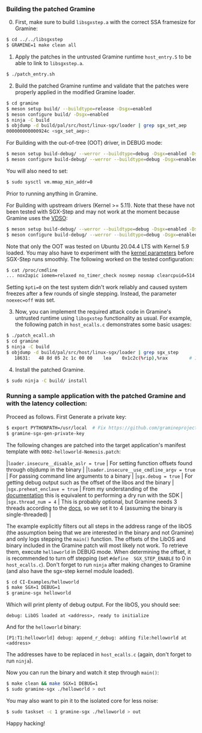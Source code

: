 ### Building the patched Gramine

0. First, make sure to build `libsgxstep.a` with the correct SSA framesize for Gramine:

```bash
$ cd ../../libsgxstep
$ GRAMINE=1 make clean all
```

1. Apply the patches in the untrusted Gramine runtime `host_entry.S` to be able to link to `libsgxstep.a`.

```bash
$ ./patch_entry.sh
```

2. Build the patched Gramine runtime and validate that the patches were properly applied in the modified Gramine loader.

```bash
$ cd gramine
$ meson setup build/ --buildtype=release -Dsgx=enabled
$ meson configure build/ -Dsgx=enabled
$ ninja -C build
$ objdump -d build/pal/src/host/linux-sgx/loader | grep sgx_set_aep
000000000000924c <sgx_set_aep>:
```

For Building with the out-of-tree (OOT) driver, in DEBUG mode:
```bash
$ meson setup build-debug/ --werror --buildtype=debug -Dsgx=enabled -Dsgx_driver=oot -Dsgx_driver_include_path=<sgx-step folder>/kernel/linux-sgx-driver
$ meson configure build-debug/ --werror --buildtype=debug -Dsgx=enabled -Dsgx_driver=oot -Dsgx_driver_include_path=<sgx-step folder>/kernel/linux-sgx-driver
```

You will also need to set:
```bash
$ sudo sysctl vm.mmap_min_addr=0
```
Prior to running anything in Gramine.


For Building with upstream drivers (Kernel >= 5.11). Note that these have not been tested with SGX-Step and may not work at the moment because Gramine uses the [VDSO](https://github.com/jovanbulck/sgx-step#0-system-requirements):

```bash
$ meson setup build-debug/ --werror --buildtype=debug -Dsgx=enabled -Dsgx_driver=upstream
$ meson configure build-debug/ --werror --buildtype=debug -Dsgx=enabled -Dsgx_driver=upstream
```

Note that only the OOT was tested on Ubuntu 20.04.4 LTS with Kernel 5.9 loaded. You may also have to experiment with the [kernel parameters](https://github.com/jovanbulck/sgx-step#0-system-requirements) before SGX-Step runs smoothly. The following worked on the tested configuration:

```bash
$ cat /proc/cmdline
... nox2apic iomem=relaxed no_timer_check nosmep nosmap clearcpuid=514 isolcpus=1 noexec=off nmi_watchdog=0 rcuupdate.rcu_cpu_stall_suppress=1 msr.allow_writes=on intel_idle.max_cstate=1 processor.max_cstate=1 dis_ucode_ldr vt.handoff=7
```

Setting `kpti=0` on the test system didn't work reliably and caused system freezes after a few rounds of single stepping. Instead, the parameter `noexec=off` was set.


3. Now, you can implement the required attack code in Gramine's untrusted
runtime using `libsgxstep` functionality as usual. For example, the following
patch in `host_ecalls.c` demonstrates some basic usages:

```bash
$ ./patch_ecall.sh
$ cd gramine
$ ninja -C build
$ objdump -d build/pal/src/host/linux-sgx/loader | grep sgx_step
   18631:	48 8d 05 2c 1c 00 00 	lea    0x1c2c(%rip),%rax        # 1a264 <sgx_step_aep_trampoline>
```

4. Install the patched Gramine.


```bash
$ sudo ninja -C build/ install
```
### Running a sample application with the patched Gramine and with the latency collection:

Proceed as follows. First Generate a private key:

```bash
$ export PYTHONPATH=/usr/local  # Fix https://github.com/gramineproject/gramine/issues/492
$ gramine-sgx-gen-private-key
```

The following changes are patched into the target application's manifest template with `0002-helloworld-Nemesis.patch`:

|`loader.insecure__disable_aslr = true`      | For setting function offsets found through objdump in the binary                                                  | 
|`loader.insecure__use_cmdline_argv = true`  | For passing command line arguments to a binary                                                                    |
|`sgx.debug = true`                          | For getting debug output such as the offset of the libos and the binary                                           |
|`sgx.preheat_enclave = true`                | From my understanding of the [documentation](https://gramine.readthedocs.io/en/latest/manifest-syntax.html#pre-heating-enclave) this is equivalent to performing a dry run with the SDK            |
|`sgx.thread_num = 4`                        | This is probably optional, but Gramine needs 3 threads according to the [docs](https://gramine.readthedocs.io/en/latest/manifest-syntax.html#number-of-threads-deprecated-syntax), so we set it to 4 (assuming the binary is single-threaded) |


The example explicitly filters out all steps in the address range of the libOS (the assumption being that we are interested in the binary and not Gramine) and only logs stepping the `main()` function. The offsets of the LibOS and binary included in the Gramine patch will most likely not work. To retrieve them, execute `helloworld` in DEBUG mode. When determining the offset, it is recommended to turn off stepping (set `#define  SGX_STEP_ENABLE` to 0 in `host_ecalls.c`). Don't forget to run `ninja` after making changes to Gramine (and also have the sgx-step kernel module loaded).

```bash
$ cd CI-Examples/helloworld
$ make SGX=1 DEBUG=1
$ gramine-sgx helloworld
```
Which will print plenty of debug output. For the libOS, you should see:

```
debug: LibOS loaded at <address>, ready to initialize
```
And for the `helloworld` binary:

```
[P1:T1:helloworld] debug: append_r_debug: adding file:helloworld at <address>
```

The addresses have to be replaced in `host_ecalls.c` (again, don't forget to run `ninja`).

Now you can run the binary and watch it step through `main()`:

```bash
$ make clean && make SGX=1 DEBUG=1
$ sudo gramine-sgx ./helloworld > out
```

You may also want to pin it to the isolated core for less noise:
```bash
$ sudo taskset -c 1 gramine-sgx ./helloworld > out
```

Happy hacking!
